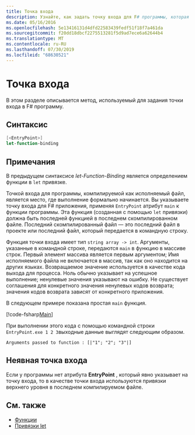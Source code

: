 ```yaml
---
title: Точка входа
description: Узнайте, как задать точку входа для F# программы, которая компилируется как исполняемый файл, где выполнение формально начинается.
ms.date: 05/16/2016
ms.openlocfilehash: 5e13416131d4dfd22583439fedf51f18f7a461da
ms.sourcegitcommit: f20dd18dbcf2275513281f5d9ad7ece6a62644b4
ms.translationtype: MT
ms.contentlocale: ru-RU
ms.lasthandoff: 07/30/2019
ms.locfileid: "68630521"
---
```

# <a name="entry-point"></a>Точка входа

В этом разделе описывается метод, используемый для задания точки входа в F# программу.

## <a name="syntax"></a>Синтаксис

```fsharp
[<EntryPoint>]
let-function-binding
```

## <a name="remarks"></a>Примечания

В предыдущем синтаксисе *let-Function-Binding* является определением функции в `let` привязке.

Точкой входа для программы, компилируемой как исполняемый файл, является место, где выполнение формально начинается. Вы указываете точку входа для F# приложения, применяя `EntryPoint` атрибут `main` к функции программы. Эта функция (созданная с помощью `let` привязки) должна быть последней функцией в последнем скомпилированном файле. Последний скомпилированный файл — это последний файл в проекте или последний файл, который передается в командную строку.

Функция точки входа имеет тип `string array -> int`. Аргументы, указанные в командной строке, передаются `main` в функцию в массиве строк. Первый элемент массива является первым аргументом; Имя исполняемого файла не включается в массив, так как оно находится на других языках. Возвращаемое значение используется в качестве кода выхода для процесса. Ноль обычно указывает на успешное выполнение; ненулевые значения указывают на ошибку. Не существует соглашения для конкретного значения ненулевых кодов возврата; значения кодов возврата зависят от конкретного приложения.

В следующем примере показана простая `main` функция.

[!code-fsharp[Main](~/samples/snippets/fsharp/entry-point/snippet501.fs)]

При выполнении этого кода с помощью командной строки `EntryPoint.exe 1 2 3`выходные данные выглядят следующим образом.

```console
Arguments passed to function : [|"1"; "2"; "3"|]
```

## <a name="implicit-entry-point"></a>Неявная точка входа

Если у программы нет атрибута **EntryPoint** , который явно указывает на точку входа, то в качестве точки входа используются привязки верхнего уровня в последнем компилируемом файле.

## <a name="see-also"></a>См. также

- [Функции](index.md)
- [Привязки let](let-bindings.md)
